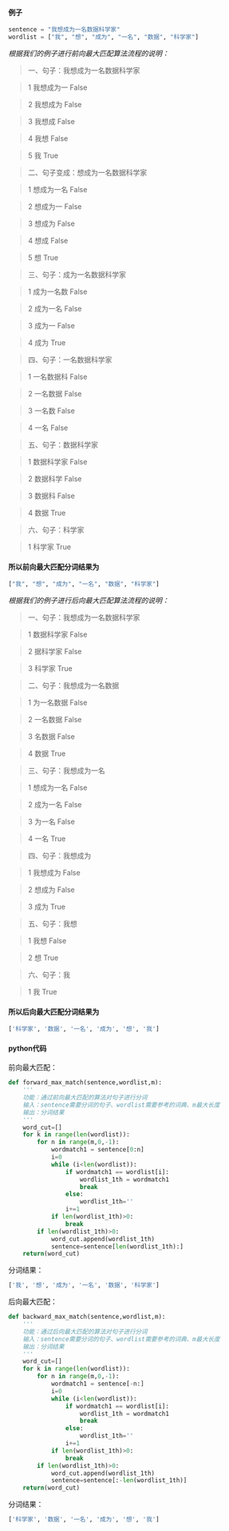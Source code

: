 


#### 例子
```python
sentence = "我想成为一名数据科学家"
wordlist = ["我", "想", "成为", "一名", "数据", "科学家"]    
```

*根据我们的例子进行前向最大匹配算法流程的说明：*

> 一、句子：我想成为一名数据科学家

>1 我想成为一 False

>2 我想成为 False

>3 我想成 False

>4 我想 False

>5 我 True

>二、句子变成：想成为一名数据科学家

>1 想成为一名 False

>2 想成为一 False

>3 想成为 False

>4 想成 False

>5 想 True

>三、句子：成为一名数据科学家

>1 成为一名数 False

>2 成为一名 False

>3 成为一 False

>4 成为 True

>四、句子：一名数据科学家

>1 一名数据科 False

>2 一名数据 False

>3 一名数 False

>4 一名 False

>五、句子：数据科学家

>1 数据科学家 False

>2 数据科学 False

>3 数据科 False

>4 数据 True

>六、句子：科学家

>1 科学家 True



#### 所以前向最大匹配分词结果为
```python
["我", "想", "成为", "一名", "数据", "科学家"]    
```

*根据我们的例子进行后向最大匹配算法流程的说明：*

>一、句子：我想成为一名数据科学家

>1 数据科学家 False

>2 据科学家 False

>3 科学家 True

>二、句子：我想成为一名数据

>1 为一名数据 False

>2 一名数据 False

>3 名数据 False

>4 数据 True

>三、句子：我想成为一名

>1 想成为一名 False

>2 成为一名 False

>3 为一名 False

>4 一名 True

>四、句子：我想成为

>1 我想成为 False

>2 想成为 False

>3 成为 True

>五、句子：我想

>1 我想 False

>2 想 True

>六、句子：我

>1 我 True


#### 所以后向最大匹配分词结果为
```python
['科学家', '数据', '一名', '成为', '想', '我']   
```







#### python代码
前向最大匹配：
```python
def forward_max_match(sentence,wordlist,m):
    '''
    功能：通过前向最大匹配的算法对句子进行分词
    输入：sentence需要分词的句子、wordlist需要参考的词典、m最大长度
    输出：分词结果
    '''
    word_cut=[]
    for k in range(len(wordlist)):
        for n in range(m,0,-1):
            wordmatch1 = sentence[0:n]
            i=0
            while (i<len(wordlist)):
                if wordmatch1 == wordlist[i]:
                    wordlist_1th = wordmatch1
                    break
                else:
                    wordlist_1th=''
                i+=1
            if len(wordlist_1th)>0:
                break
        if len(wordlist_1th)>0:
            word_cut.append(wordlist_1th)
            sentence=sentence[len(wordlist_1th):]
    return(word_cut)    
```

分词结果：
```python
['我', '想', '成为', '一名', '数据', '科学家']
```


后向最大匹配：
```python
def backward_max_match(sentence,wordlist,m):
    '''
    功能：通过后向最大匹配的算法对句子进行分词
    输入：sentence需要分词的句子、wordlist需要参考的词典、m最大长度
    输出：分词结果
    '''
    word_cut=[]
    for k in range(len(wordlist)):
        for n in range(m,0,-1):
            wordmatch1 = sentence[-n:]
            i=0
            while (i<len(wordlist)):
                if wordmatch1 == wordlist[i]:
                    wordlist_1th = wordmatch1
                    break
                else:
                    wordlist_1th=''
                i+=1
            if len(wordlist_1th)>0:
                break
        if len(wordlist_1th)>0:
            word_cut.append(wordlist_1th)
            sentence=sentence[:-len(wordlist_1th)]
    return(word_cut)    
```

分词结果：
```python
['科学家', '数据', '一名', '成为', '想', '我']
```
